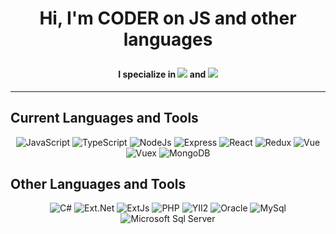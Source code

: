 # <p align="center">Hi, I'm CODER on JS and other languages</p>
#### <p align="center">I specialize in ![](https://img.shields.io/badge/FRONTEND-000) and ![](https://img.shields.io/badge/BACKEND-000)</p>

---

## Current Languages and Tools

<div align="center">

![JavaScript](https://img.shields.io/badge/Java_Script-000?style=for-the-badge&logo=javascript)
![TypeScript](https://img.shields.io/badge/Type_Script-000?style=for-the-badge&logo=typescript)
![NodeJs](https://img.shields.io/badge/Node_Js-000?style=for-the-badge&logo=nodedotjs)
![Express](https://img.shields.io/badge/Express-000?style=for-the-badge&logo=nodedotjs)
![React](https://img.shields.io/badge/React-000?style=for-the-badge&logo=react)
![Redux](https://img.shields.io/badge/Redux-000?style=for-the-badge&logo=redux)
![Vue](https://img.shields.io/badge/Vue-000?style=for-the-badge&logo=vuedotjs)
![Vuex](https://img.shields.io/badge/Vuex-000?style=for-the-badge&logo=vuedotjs)
![MongoDB](https://img.shields.io/badge/MongoDB-000?style=for-the-badge&logo=mongodb)

</div>



## Other Languages and Tools

<div align="center">

![C#](https://img.shields.io/badge/c%23-000?style=for-the-badge&logo=csharp)
![Ext.Net](https://img.shields.io/badge/Ext.Net-000?style=for-the-badge&logo=csharp)
![ExtJs](https://img.shields.io/badge/Ext.Js-000?style=for-the-badge&logo=javascript)
![PHP](https://img.shields.io/badge/PHP-000?style=for-the-badge&logo=php)
![YII2](https://img.shields.io/badge/Yii2-000?style=for-the-badge&logo=php)
![Oracle](https://img.shields.io/badge/Oracle-000?style=for-the-badge&logo=oracle)
![MySql](https://img.shields.io/badge/MySql-000?style=for-the-badge&logo=mysql)
![Microsoft Sql Server](https://img.shields.io/badge/Microsoft_Sql_Server-000?style=for-the-badge&logo=microsoftsqlserver)

</div>
